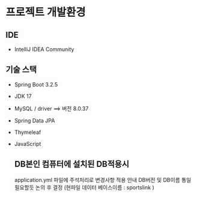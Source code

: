 # 프로젝트 개발환경

## IDE
- IntelliJ IDEA Community

## 기술 스택
- Spring Boot 3.2.5
- JDK 17
- MySQL / driver ==> 버전 8.0.37
- Spring Data JPA
- Thymeleaf
- JavaScript

  ## DB본인 컴퓨터에 설치된 DB적용시
  application.yml 파일에 주석처리로 변경사항 적용 안내 
  DB버전 및 DB이름 통일 필요할듯 논의 후 결정 (현파일 데이터 베이스이름 : sportslink )
